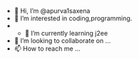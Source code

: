 - 👋 Hi, I’m @apurva1saxena
- 👀 I’m interested in coding,programming.
- - 🌱 I’m currently learning j2ee
- 💞️ I’m looking to collaborate on ...
- 📫 How to reach me ...

<!---
apurva1saxena/apurva1saxena is a ✨ special ✨ repository because its `README.md` (this file) appears on your GitHub profile.
You can click the Preview link to take a look at your changes.
--->
